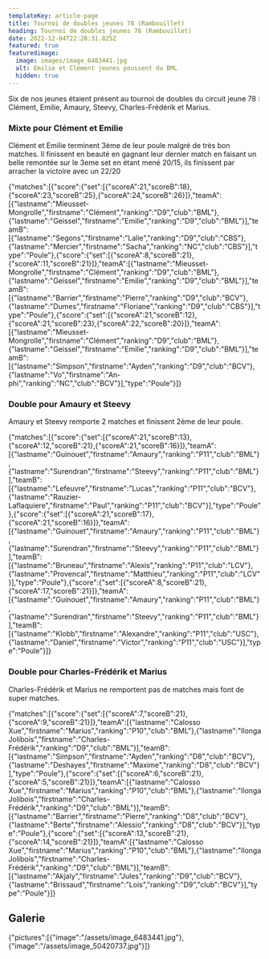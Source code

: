 ```yaml
---
templateKey: article-page
title: Tournoi de doubles jeunes 78 (Rambouillet)
heading: Tournoi de doubles jeunes 78 (Rambouillet)
date: 2022-12-04T22:28:31.825Z
featured: true
featuredimage:
  image: images/image_6483441.jpg
  alt: Emilie et Clément jeunes poussent du BML
  hidden: true
---
```

S﻿ix de nos jeunes étaient présent au tournoi de doubles du circuit jeune 78 : Clément, Emilie, Amaury, Steevy, Charles-Frédérik et Marius.

### M﻿ixte pour Clément et Emilie

C﻿lément et Emilie terminent 3ème de leur poule malgré de très bon matches. Il finissent en beauté en gagnant leur dernier match en faisant un belle remontée sur le 3eme set en étant mené 20/15, ils finissent par arracher la victoire avec un 22/20

<scoreboard>{"matches":[{"score":{"set":[{"scoreA":21,"scoreB":18},{"scoreA":23,"scoreB":25},{"scoreA":24,"scoreB":26}]},"teamA":[{"lastname":"Mieusset-Mongrolle","firstname":"Clément","ranking":"D9","club":"BML"},{"lastname":"Geissel","firstname":"Emilie","ranking":"D9","club":"BML"}],"teamB":[{"lastname":"Segons","firstname":"Lalie","ranking":"D9","club":"CBS"},{"lastname":"Mercier","firstname":"Sacha","ranking":"NC","club":"CBS"}],"type":"Poule"},{"score":{"set":[{"scoreA":8,"scoreB":21},{"scoreA":11,"scoreB":21}]},"teamA":[{"lastname":"Mieusset-Mongrolle","firstname":"Clément","ranking":"D9","club":"BML"},{"lastname":"Geissel","firstname":"Emilie","ranking":"D9","club":"BML"}],"teamB":[{"lastname":"Barrier","firstname":"Pierre","ranking":"D9","club":"BCV"},{"lastname":"Dumes","firstname":"Floriane","ranking":"D9","club":"CBS"}],"type":"Poule"},{"score":{"set":[{"scoreA":21,"scoreB":12},{"scoreA":21,"scoreB":23},{"scoreA":22,"scoreB":20}]},"teamA":[{"lastname":"Mieusset-Mongrolle","firstname":"Clément","ranking":"D9","club":"BML"},{"lastname":"Geissel","firstname":"Emilie","ranking":"D9","club":"BML"}],"teamB":[{"lastname":"Simpson","firstname":"Ayden","ranking":"D9","club":"BCV"},{"lastname":"Vo","firstname":"An-phi","ranking":"NC","club":"BCV"}],"type":"Poule"}]}</scoreboard>

### D﻿ouble pour Amaury et Steevy

A﻿maury et Steevy remporte 2 matches et finissent 2ème de leur poule.

<scoreboard>{"matches":[{"score":{"set":[{"scoreA":21,"scoreB":13},{"scoreA":12,"scoreB":21},{"scoreA":21,"scoreB":16}]},"teamA":[{"lastname":"Guinouet","firstname":"Amaury","ranking":"P11","club":"BML"},{"lastname":"Surendran","firstname":"Steevy","ranking":"P11","club":"BML"}],"teamB":[{"lastname":"Lefeuvre","firstname":"Lucas","ranking":"P11","club":"BCV"},{"lastname":"Rauzier-Laflaquiere","firstname":"Paul","ranking":"P11","club":"BCV"}],"type":"Poule"},{"score":{"set":[{"scoreA":21,"scoreB":17},{"scoreA":21,"scoreB":16}]},"teamA":[{"lastname":"Guinouet","firstname":"Amaury","ranking":"P11","club":"BML"},{"lastname":"Surendran","firstname":"Steevy","ranking":"P11","club":"BML"}],"teamB":[{"lastname":"Bruneau","firstname":"Alexis","ranking":"P11","club":"LCV"},{"lastname":"Provencal","firstname":"Matthieu","ranking":"P11","club":"LCV"}],"type":"Poule"},{"score":{"set":[{"scoreA":8,"scoreB":21},{"scoreA":17,"scoreB":21}]},"teamA":[{"lastname":"Guinouet","firstname":"Amaury","ranking":"P11","club":"BML"},{"lastname":"Surendran","firstname":"Steevy","ranking":"P11","club":"BML"}],"teamB":[{"lastname":"Klobb","firstname":"Alexandre","ranking":"P11","club":"USC"},{"lastname":"Daniel","firstname":"Victor","ranking":"P11","club":"USC"}],"type":"Poule"}]}</scoreboard>

### D﻿ouble pour Charles-Frédérik et Marius

Charles-Frédérik et Marius ne remportent pas de matches mais font de super matches.

<scoreboard>{"matches":[{"score":{"set":[{"scoreA":7,"scoreB":21},{"scoreA":9,"scoreB":21}]},"teamA":[{"lastname":"Calosso Xue","firstname":"Marius","ranking":"P10","club":"BML"},{"lastname":"Ilonga Jolibois","firstname":"Charles-Frédérik","ranking":"D9","club":"BML"}],"teamB":[{"lastname":"Simpson","firstname":"Ayden","ranking":"D8","club":"BCV"},{"lastname":"Deshayes","firstname":"Maxime","ranking":"D8","club":"BCV"}],"type":"Poule"},{"score":{"set":[{"scoreA":6,"scoreB":21},{"scoreA":5,"scoreB":21}]},"teamA":[{"lastname":"Calosso Xue","firstname":"Marius","ranking":"P10","club":"BML"},{"lastname":"Ilonga Jolibois","firstname":"Charles-Frédérik","ranking":"D9","club":"BML"}],"teamB":[{"lastname":"Barrier","firstname":"Pierre","ranking":"D8","club":"BCV"},{"lastname":"Berte","firstname":"Alessio","ranking":"D8","club":"BCV"}],"type":"Poule"},{"score":{"set":[{"scoreA":13,"scoreB":21},{"scoreA":14,"scoreB":21}]},"teamA":[{"lastname":"Calosso Xue","firstname":"Marius","ranking":"P10","club":"BML"},{"lastname":"Ilonga Jolibois","firstname":"Charles-Frédérik","ranking":"D9","club":"BML"}],"teamB":[{"lastname":"Akjaly","firstname":"Jules","ranking":"D9","club":"BCV"},{"lastname":"Brissaud","firstname":"Lois","ranking":"D9","club":"BCV"}],"type":"Poule"}]}</scoreboard>

## Galerie

<gallery>{"pictures":[{"image":"/assets/image_6483441.jpg"},{"image":"/assets/image_50420737.jpg"}]}</gallery>